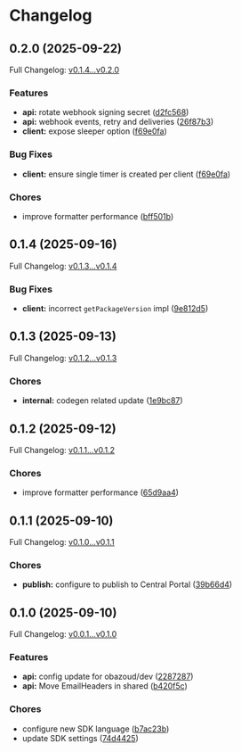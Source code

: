 # Changelog

## 0.2.0 (2025-09-22)

Full Changelog: [v0.1.4...v0.2.0](https://github.com/nuntly/nuntly-sdk-java/compare/v0.1.4...v0.2.0)

### Features

* **api:** rotate webhook signing secret ([d2fc568](https://github.com/nuntly/nuntly-sdk-java/commit/d2fc56847a0d648912cc39fd946c2f764ad6eec7))
* **api:** webhook events, retry and deliveries ([26f87b3](https://github.com/nuntly/nuntly-sdk-java/commit/26f87b39c4cf8d1148880fbc80ebd3532bb7766e))
* **client:** expose sleeper option ([f69e0fa](https://github.com/nuntly/nuntly-sdk-java/commit/f69e0fa9e48c06c3bc3728eb07a883c6950ecbb0))


### Bug Fixes

* **client:** ensure single timer is created per client ([f69e0fa](https://github.com/nuntly/nuntly-sdk-java/commit/f69e0fa9e48c06c3bc3728eb07a883c6950ecbb0))


### Chores

* improve formatter performance ([bff501b](https://github.com/nuntly/nuntly-sdk-java/commit/bff501bd1f14ea58fce596b7bd6527addb21b169))

## 0.1.4 (2025-09-16)

Full Changelog: [v0.1.3...v0.1.4](https://github.com/nuntly/nuntly-sdk-java/compare/v0.1.3...v0.1.4)

### Bug Fixes

* **client:** incorrect `getPackageVersion` impl ([9e812d5](https://github.com/nuntly/nuntly-sdk-java/commit/9e812d5dac101c135bdcc78f2872d4140a5e4b2b))

## 0.1.3 (2025-09-13)

Full Changelog: [v0.1.2...v0.1.3](https://github.com/nuntly/nuntly-sdk-java/compare/v0.1.2...v0.1.3)

### Chores

* **internal:** codegen related update ([1e9bc87](https://github.com/nuntly/nuntly-sdk-java/commit/1e9bc87bbc98276f4d9890e0450f96990ea785cd))

## 0.1.2 (2025-09-12)

Full Changelog: [v0.1.1...v0.1.2](https://github.com/nuntly/nuntly-sdk-java/compare/v0.1.1...v0.1.2)

### Chores

* improve formatter performance ([65d9aa4](https://github.com/nuntly/nuntly-sdk-java/commit/65d9aa43ea3d2dfd030f4f6f4027c19a47e4577f))

## 0.1.1 (2025-09-10)

Full Changelog: [v0.1.0...v0.1.1](https://github.com/nuntly/nuntly-sdk-java/compare/v0.1.0...v0.1.1)

### Chores

* **publish:** configure to publish to Central Portal ([39b66d4](https://github.com/nuntly/nuntly-sdk-java/commit/39b66d447d96b3dd6b8b412f1fe431739865478d))

## 0.1.0 (2025-09-10)

Full Changelog: [v0.0.1...v0.1.0](https://github.com/nuntly/nuntly-sdk-java/compare/v0.0.1...v0.1.0)

### Features

* **api:** config update for obazoud/dev ([2287287](https://github.com/nuntly/nuntly-sdk-java/commit/228728703999328d30933ef425d9397872aacb51))
* **api:** Move EmailHeaders in shared ([b420f5c](https://github.com/nuntly/nuntly-sdk-java/commit/b420f5cd739ca8fbb3d4109aa8680e55c21c0622))


### Chores

* configure new SDK language ([b7ac23b](https://github.com/nuntly/nuntly-sdk-java/commit/b7ac23b4d084a55623a36881e96a1b9f1c551ad4))
* update SDK settings ([74d4425](https://github.com/nuntly/nuntly-sdk-java/commit/74d44258da58136ea71237d4067bd2fe93100033))
